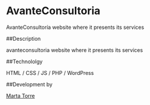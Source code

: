 # AvanteConsultoria


AvanteConsultoría website where it presents its services


##Description

avanteconsultoria website where it presents its services

##Technololgy

HTML / CSS / JS / PHP / WordPress

##Development by

<a href="https://martatorre.dev" target="_blank">Marta Torre</a>
